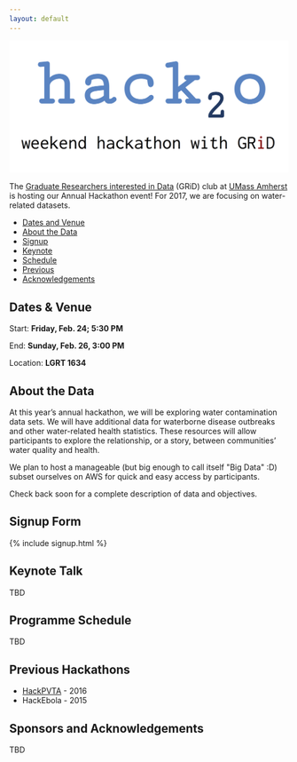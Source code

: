 ```yaml
---
layout: default
---
```


<link rel="stylesheet" href="https://maxcdn.bootstrapcdn.com/font-awesome/4.5.0/css/font-awesome.min.css">

![Hack2O](/assets/hack2ologo.png)

The [Graduate Researchers interested in Data](http://www.gridclub.io) (GRiD) club at [UMass Amherst](http://www.umass.edu) is hosting our Annual Hackathon event! For 2017, we are focusing on water-related datasets.

- [Dates and Venue](#timeplace)
- [About the Data](#dataset)
- [Signup](#signup)
- [Keynote](#keynote)
- [Schedule](#programme)
- [Previous](#prevhack)
- [Acknowledgements](#ack)



## <a name="timeplace"></a> Dates & Venue 

Start: **Friday, Feb. 24; 5:30 PM**

End: **Sunday, Feb. 26, 3:00 PM**

Location: **LGRT 1634**

## <a name="dataset"></a> About the Data

At this year’s annual hackathon, we will be exploring water contamination data sets. We will have additional data for waterborne disease outbreaks and other water-related health statistics. These resources will allow participants to explore the relationship, or a story, between communities’ water quality and health. 

We plan to host a manageable (but big enough to call itself "Big Data" :D) subset ourselves on AWS for quick and easy access by participants.

Check back soon for a complete description of data and objectives.


## <a name="signup"></a> Signup Form
{% include signup.html %}


## <a name="keynote"></a> Keynote Talk
TBD

## <a name="keynote"></a> Programme Schedule
TBD

## <a name="prevhack"></a> Previous Hackathons
- [HackPVTA](http://gridclub.io/HackPVTA/) - 2016
- HackEbola - 2015

## <a name="ack"></a>Sponsors and Acknowledgements
TBD


